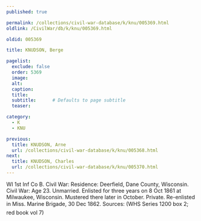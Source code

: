 ```yaml
---
published: true

permalink: /collections/civil-war-database/k/knu/005369.html
oldlink: /CivilWar/db/k/knu/005369.html

oldid: 005369

title: KNUDSON, Berge

pagelist:
  exclude: false
  order: 5369
  image: 
  alt:
  caption:
  title:
  subtitle:      # Defaults to page subtitle
  teaser:

category: 
  - K 
  - KNU

previous:
  title: KNUDSON, Arne
  url: /collections/civil-war-database/k/knu/005368.html  
next:
  title: KNUDSON, Charles
  url: /collections/civil-war-database/k/knu/005370.html   
---
```

WI 1st Inf Co B. Civil War: Residence: Deerfield, Dane County, Wisconsin. Civil War: Age 23. Unmarried. Enlisted for three years on 8 Oct 1861 at Milwaukee, Wisconsin. Mustered there later in October. Private. Re-enlisted in &#147;Miss. Marine Brigade&#148;, 30 Dec 1862. Sources: (WHS Series 1200 box 2; red book vol 7)